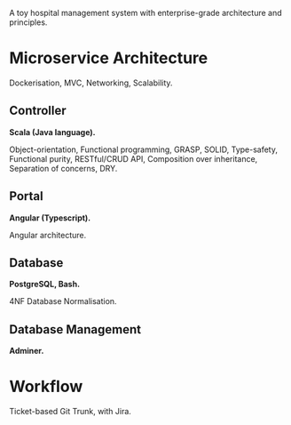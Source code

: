 A toy hospital management system with enterprise-grade architecture and principles.

# Microservice Architecture

Dockerisation, MVC, Networking, Scalability.

## Controller

**Scala (Java language).**

Object-orientation, Functional programming, GRASP, SOLID, Type-safety, Functional purity, RESTful/CRUD API, Composition over inheritance, Separation of concerns, DRY.

## Portal

**Angular (Typescript).**

Angular architecture.

## Database

**PostgreSQL, Bash.**

4NF Database Normalisation.


## Database Management

**Adminer.**

# Workflow

Ticket-based Git Trunk, with Jira.

